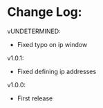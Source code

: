 # Change Log:

vUNDETERMINED:
- Fixed typo on ip window

v1.0.1:
- Fixed defining ip addresses

v1.0.0:
- First release
